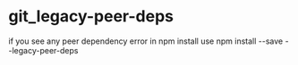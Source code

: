 # git_legacy-peer-deps

if you see any peer dependency error in npm install
use
npm install --save --legacy-peer-deps
